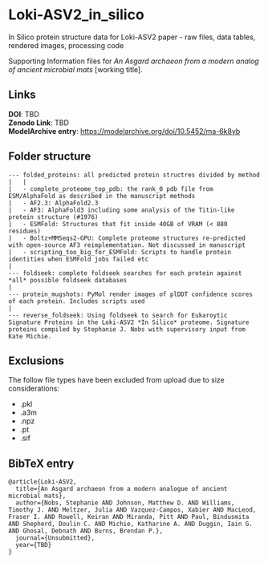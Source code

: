 # Loki-ASV2_in_silico
In Silico protein structure data for Loki-ASV2 paper - raw files, data tables, rendered images, processing code

Supporting Information files for *An Asgard archaeon from a modern analog of ancient microbial mats* [working title].

## Links
**DOI**: TBD \
**Zenodo Link**: TBD \
**ModelArchive entry**: https://modelarchive.org/doi/10.5452/ma-6k8yb 

## Folder structure
```
--- folded_proteins: all predicted protein structres divided by method  
|   |
|   - complete_proteome_top_pdb: the rank_0 pdb file from ESM/AlphaFold as described in the manuscript methods
|   - AF2.3: AlphaFold2.3
|   - AF3: AlphaFold3 including some analysis of the Titin-like protein structure (#1976)
|   - ESMFold: Structures that fit inside 40GB of VRAM (< 880 residues) 
|   - Boltz+MMSeqs2-GPU: Complete proteome structures re-predicted with open-source AF3 reimplementation. Not discussed in manuscript 
|   - scripting_too_big_for_ESMFold: Scripts to handle protein identities when ESMFold jobs failed etc 
|
--- foldseek: complete foldseek searches for each protein against *all* possible foldseek databases
|
--- protein_mugshots: PyMol render images of plDDT confidence scores of each protein. Includes scripts used 
|
--- reverse_foldseek: Using foldseek to search for Eukaroytic Signature Proteins in the Loki-ASV2 *In Silico* proteome. Signature proteins compiled by Stephanie J. Nobs with supervisory input from Kate Michie.
```

## Exclusions 
The follow file types have been excluded from upload due to size considerations:
- .pkl
- .a3m
- .npz
- .pt
- .sif

## BibTeX entry
```
@article{Loki-ASV2,
  title={An Asgard archaeon from a modern analogue of ancient microbial mats},
  author={Nobs, Stephanie AND Johnson, Matthew D. AND Williams, Timothy J. AND Meltzer, Julia AND Vazquez-Campos, Xabier AND MacLeod, Fraser I. AND Rowell, Keiran AND Miranda, Pitt AND Paul, Bindusmita AND Shepherd, Doulin C. AND Michie, Katharine A. AND Duggin, Iain G. AND Ghosal, Debnath AND Burns, Brendan P.},
  journal={Unsubmitted},
  year={TBD}
}
```

